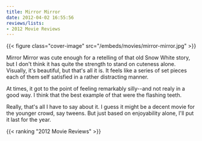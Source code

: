 ```yaml
---
title: Mirror Mirror
date: 2012-04-02 16:55:56
reviews/lists:
- 2012 Movie Reviews
---
```

{{< figure class="cover-image" src="/embeds/movies/mirror-mirror.jpg" >}}

Mirror Mirror was cute enough for a retelling of that old Snow White story, but I don't think it has quite the strength to stand on cuteness alone. Visually, it's beautiful, but that's all it is. It feels like a series of set pieces each of them self satisfied in a rather distracting manner.

<!--more-->

At times, it got to the point of feeling remarkably silly--and not realy in a good way. I think that the best example of that were the flashing teeth.

Really, that's all I have to say about it. I guess it might be a decent movie for the younger crowd, say tweens. But just based on enjoyability alone, I'll put it last for the year.

{{< ranking "2012 Movie Reviews" >}}